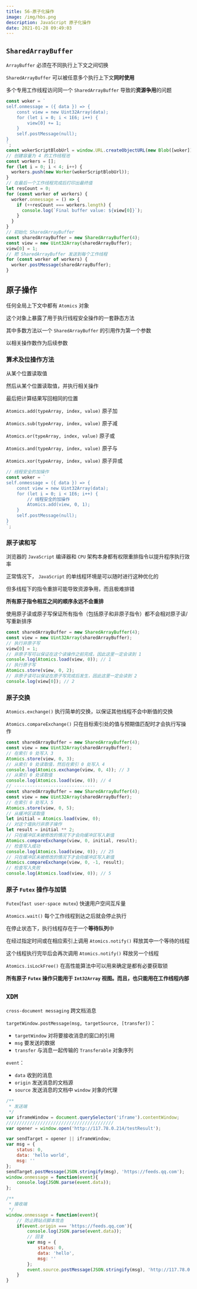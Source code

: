 ```yaml
---
title: 56-原子化操作
image: /img/hbs.png
description: JavaScript 原子化操作
date: 2021-01-28 09:49:03
---
```



## `SharedArrayBuffer`

`ArrayBuffer` 必须在不同执行上下文之间切换

`SharedArrayBuffer` 可以被任意多个执行上下文**同时使用**

多个专用工作线程访问同一个 `SharedArrayBuffer` 导致的**资源争用**的问题

```js
const woker = `
self.onmessage = ({ data }) => {
	const view = new Uint32Array(data);
	for (let i = 0; i < 1E6; i++) {
		view[0] += 1;
	}
	self.postMessage(null);
}
`;
const wokerScriptBlobUrl = window.URL.createObjectURL(new Blob([woker]));
// 创建容量为 4 的工作线程池
const workers = [];
for (let i = 0; i < 4; i++) {
  workers.push(new Worker(wokerScriptBlobUrl));
}
// 在最后一个工作线程完成后打印出最终值
let resCount = 0;
for (const worker of workers) {
  worker.onmessage = () => {
    if (++resCount === workers.length) {
      console.log(`Final buffer value: ${view[0]}`);
    }
  }
}
// 初始化 SharedArrayBuffer
const sharedArrayBuffer = new SharedArrayBuffer(4);
const view = new Uint32Array(sharedArrayBuffer);
view[0] = 1; 
// 把 SharedArrayBuffer 发送到每个工作线程
for (const worker of workers) {
  worker.postMessage(sharedArrayBuffer);
}
```

## 原子操作

任何全局上下文中都有 `Atomics` 对象

这个对象上暴露了用于执行线程安全操作的一套静态方法

其中多数方法以一个 `SharedArrayBuffer` 的引用作为第一个参数

以相关操作数作为后续参数

### 算术及位操作方法

从某个位置读取值

然后从某个位置读取值，并执行相关操作

最后把计算结果写回相同的位置

`Atomics.add(typeArray, index, value)` 原子加

`Atomics.sub(typeArray, index, value)` 原子减

`Atomics.or(typeArray, index, value)` 原子或

`Atomics.and(typeArray, index, value)` 原子与

`Atomics.xor(typeArray, index, value)` 原子异或

```js
// 线程安全的加操作
const woker = `
self.onmessage = ({ data }) => {
	const view = new Uint32Array(data);
	for (let i = 0; i < 1E6; i++) {
		// 线程安全的加操作
 		Atomics.add(view, 0, 1);
	}
	self.postMessage(null);
}
`;
```

### 原子读和写

浏览器的 `JavaScript` 编译器和 `CPU` 架构本身都有权限重排指令以提升程序执行效率

正常情况下， `JavaScript` 的单线程环境是可以随时进行这种优化的

但多线程下的指令重排可能导致资源争用，而且极难排错

**所有原子指令相互之间的顺序永远不会重排**

使用原子读或原子写保证所有指令（包括原子和非原子指令）都不会相对原子读/写重新排序

```js
const sharedArrayBuffer = new SharedArrayBuffer(4);
const view = new Uint32Array(sharedArrayBuffer);
// 执行非原子写
view[0] = 1;
// 非原子写可以保证在这个读操作之前完成，因此这里一定会读到 1
console.log(Atomics.load(view, 0)); // 1
// 执行原子写
Atomics.store(view, 0, 2);
// 非原子读可以保证在原子写完成后发生，因此这里一定会读到 2
console.log(view[0]); // 2 
```

### 原子交换

`Atomics.exchange()` 执行简单的交换，以保证其他线程不会中断值的交换

`Atomics.compareExchange()` 只在目标索引处的值与预期值匹配时才会执行写操作

```js
const sharedArrayBuffer = new SharedArrayBuffer(4);
const view = new Uint32Array(sharedArrayBuffer);
// 在索引 0 处写入 3
Atomics.store(view, 0, 3);
// 从索引 0 处读取值，然后在索引 0 处写入 4
console.log(Atomics.exchange(view, 0, 4)); // 3
// 从索引 0 处读取值
console.log(Atomics.load(view, 0)); // 4
// -------------------------------
const sharedArrayBuffer = new SharedArrayBuffer(4);
const view = new Uint32Array(sharedArrayBuffer);
// 在索引 0 处写入 5
Atomics.store(view, 0, 5);
// 从缓冲区读取值
let initial = Atomics.load(view, 0);
// 对这个值执行非原子操作
let result = initial ** 2;
// 只在缓冲区未被修改的情况下才会向缓冲区写入新值
Atomics.compareExchange(view, 0, initial, result);
// 检查写入成功
console.log(Atomics.load(view, 0)); // 25
// 只在缓冲区未被修改的情况下才会向缓冲区写入新值
Atomics.compareExchange(view, 0, -1, result);
// 检查写入失败
console.log(Atomics.load(view, 0)); // 5 
```

### 原子 `Futex` 操作与加锁

`Futex`(`fast user-space mutex`) 快速用户空间互斥量

`Atomics.wait()` 每个工作线程到达之后就会停止执行

在停止状态下，执行线程存在于一个**等待队列**中

在经过指定时间或在相应索引上调用 `Atomics.notify()` 释放其中一个等待的线程

这个线程执行完毕后会再次调用 `Atomics.notify()` 释放另一个线程

`Atomics.isLockFree()` 在高性能算法中可以用来确定是都有必要获取锁

**所有原子 `Futex` 操作只能用于 `Int32Array` 视图。而且，也只能用在工作线程内部**

## `XDM`

`cross-document messaging` 跨文档消息

`targetWindow.postMessage(msg, targetSource, [transfer])`：
  - `targetWindow` 对将要接收消息的窗口的引用
  - `msg` 要发送的数据
  - `transfer` 与消息一起传输的 `Transferable` 对象序列

`event`：
  - `data` 收到的消息
  - `origin` 发送消息的文档源
  - `source` 发送消息的文档中 `window` 对象的代理

```js
/**
 * 发送端
 */
var iframeWindow = document.querySelector('iframe').contentWindow;
/////////////////////////////////////////
var opener = window.open('http://117.78.0.214/testResult');

var sendTarget = opener || iframeWindow;
var msg = {
	status: 0,
	data: 'hello world',
	msg: ''
};
sendTarget.postMessage(JSON.stringify(msg), 'https://feeds.qq.com');
window.onmessage = function(event){
	console.log(JSON.parse(event.data));
};

/**
 * 接收端
 */
window.onmessage = function(event){
	// 防止跨站点脚本攻击
	if(event.origin === 'https://feeds.qq.com'){
		console.log(JSON.parse(event.data));
		// 回复
		var msg = {
			status: 0,
			data: 'hello',
			msg: ''
		};
		event.source.postMessage(JSON.stringify(msg), 'http://117.78.0.214');
	}
}
```